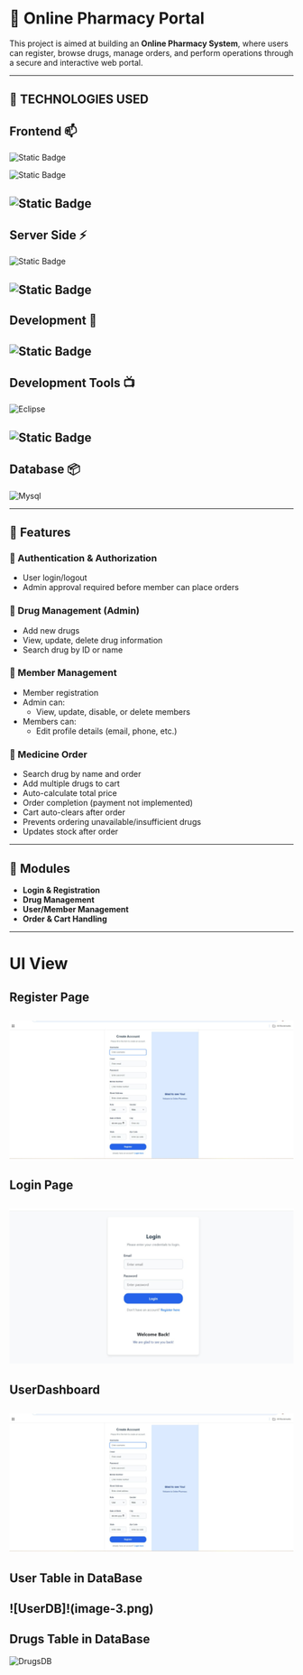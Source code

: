 # 💊 Online Pharmacy Portal

This project is aimed at building an **Online Pharmacy System**, where users can register, browse drugs, manage orders, and perform operations through a secure and interactive web portal.

---

## 🚀  TECHNOLOGIES USED 
## Frontend 📫

![Static Badge](https://img.shields.io/badge/React.js-lightblue)


![Static Badge](https://img.shields.io/badge/React%20%2B%20Redux-purple)

![Static Badge](https://img.shields.io/badge/Bootstrap-violet)
---
## Server Side ⚡

![Static Badge](https://img.shields.io/badge/Maven-black?label=Spring%20Boot%20%20%2B&labelColor=green)

![Static Badge](https://img.shields.io/badge/JAVA-blue)
---

## Development 🔭

![Static Badge](https://img.shields.io/badge/Open%20JDK%2017-%20lightgreen)
---

## Development Tools 📺
![Eclipse](https://img.shields.io/static/v1?style=for-the-badge&message=eclipse&color=007396&logo=eclipse&logoColor=FFFFFF&label=)

![Static Badge](https://img.shields.io/badge/VS%20Code-%20darkblue)
---

## Database 📦

![Mysql](https://img.shields.io/static/v1?style=for-the-badge&message=MySQL&color=7952B3&logo=mysql&logoColor=FFFFFF&label=)



---

## 📌 Features

### 🔐 Authentication & Authorization
- User login/logout
- Admin approval required before member can place orders

### 💊 Drug Management (Admin)
- Add new drugs
- View, update, delete drug information
- Search drug by ID or name

### 👥 Member Management
- Member registration
- Admin can:
  - View, update, disable, or delete members
- Members can:
  - Edit profile details (email, phone, etc.)

### 🛒 Medicine Order
- Search drug by name and order
- Add multiple drugs to cart
- Auto-calculate total price
- Order completion (payment not implemented)
- Cart auto-clears after order
- Prevents ordering unavailable/insufficient drugs
- Updates stock after order

---

## 🧩 Modules

- **Login & Registration**
- **Drug Management**
- **User/Member Management**
- **Order & Cart Handling**

---
# UI View

## Register Page

![Register](image.png)
---
## Login Page

![Login](image-1.png)
---
## UserDashboard

![User](image-2.png)
---
## User Table in DataBase

![UserDB]!(image-3.png)
---
## Drugs Table in DataBase

![DrugsDB](image-4.png)

